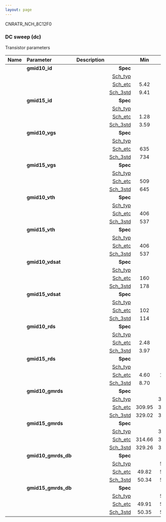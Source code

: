 ```yaml
---
layout: page
---
```




CNRATR_NCH_8C12F0

### DC sweep (dc)

Transistor parameters



|**Name**|**Parameter**|**Description**| |**Min**|**Typ**|**Max**| Unit|
|:---|:---|:---|---:|:---:|:---:|:---:| ---:|
||**gmid10\_id** | | **Spec**  |  | **0.00** |  | **uA** |
| | | |<a href='results/dc_Sch_typical.html'>Sch_typ</a>| | 9.75 |  | |
| | | |<a href='results/dc_Sch_etc.html'>Sch_etc</a>|5.42 | 9.32 | 15.03 | |
| | | |<a href='results/dc_Sch_mc.html'>Sch_3std</a>|9.41 | 9.73 | 10.06 | |
||**gmid15\_id** | | **Spec**  |  | **0.00** |  | **uA** |
| | | |<a href='results/dc_Sch_typical.html'>Sch_typ</a>| | 3.75 |  | |
| | | |<a href='results/dc_Sch_etc.html'>Sch_etc</a>|1.28 | 3.48 | 5.78 | |
| | | |<a href='results/dc_Sch_mc.html'>Sch_3std</a>|3.59 | 3.74 | 3.88 | |
||**gmid10\_vgs** | | **Spec**  |  | **0** |  | **mV** |
| | | |<a href='results/dc_Sch_typical.html'>Sch_typ</a>| | 739 |  | |
| | | |<a href='results/dc_Sch_etc.html'>Sch_etc</a>|635 | 725 | 821 | |
| | | |<a href='results/dc_Sch_mc.html'>Sch_3std</a>|734 | 739 | 744 | |
||**gmid15\_vgs** | | **Spec**  |  | **0** |  | **mV** |
| | | |<a href='results/dc_Sch_typical.html'>Sch_typ</a>| | 650 |  | |
| | | |<a href='results/dc_Sch_etc.html'>Sch_etc</a>|509 | 620 | 746 | |
| | | |<a href='results/dc_Sch_mc.html'>Sch_3std</a>|645 | 650 | 655 | |
||**gmid10\_vth** | | **Spec**  |  | **0** |  | **mV** |
| | | |<a href='results/dc_Sch_typical.html'>Sch_typ</a>| | 538 |  | |
| | | |<a href='results/dc_Sch_etc.html'>Sch_etc</a>|406 | 521 | 636 | |
| | | |<a href='results/dc_Sch_mc.html'>Sch_3std</a>|537 | 538 | 540 | |
||**gmid15\_vth** | | **Spec**  |  | **0** |  | **mV** |
| | | |<a href='results/dc_Sch_typical.html'>Sch_typ</a>| | 538 |  | |
| | | |<a href='results/dc_Sch_etc.html'>Sch_etc</a>|406 | 521 | 636 | |
| | | |<a href='results/dc_Sch_mc.html'>Sch_3std</a>|537 | 538 | 540 | |
||**gmid10\_vdsat** | | **Spec**  |  | **0** |  | **mV** |
| | | |<a href='results/dc_Sch_typical.html'>Sch_typ</a>| | 181 |  | |
| | | |<a href='results/dc_Sch_etc.html'>Sch_etc</a>|160 | 178 | 196 | |
| | | |<a href='results/dc_Sch_mc.html'>Sch_3std</a>|178 | 181 | 183 | |
||**gmid15\_vdsat** | | **Spec**  |  | **0** |  | **mV** |
| | | |<a href='results/dc_Sch_typical.html'>Sch_typ</a>| | 116 |  | |
| | | |<a href='results/dc_Sch_etc.html'>Sch_etc</a>|102 | 108 | 112 | |
| | | |<a href='results/dc_Sch_mc.html'>Sch_3std</a>|114 | 116 | 118 | |
||**gmid10\_rds** | | **Spec**  |  | **0.00** |  | **MOhm** |
| | | |<a href='results/dc_Sch_typical.html'>Sch_typ</a>| | 4.02 |  | |
| | | |<a href='results/dc_Sch_etc.html'>Sch_etc</a>|2.48 | 4.47 | 7.50 | |
| | | |<a href='results/dc_Sch_mc.html'>Sch_3std</a>|3.97 | 4.02 | 4.08 | |
||**gmid15\_rds** | | **Spec**  |  | **0.00** |  | **MOhm** |
| | | |<a href='results/dc_Sch_typical.html'>Sch_typ</a>| | 8.82 |  | |
| | | |<a href='results/dc_Sch_etc.html'>Sch_etc</a>|4.60 | 11.17 | 25.05 | |
| | | |<a href='results/dc_Sch_mc.html'>Sch_3std</a>|8.70 | 8.83 | 8.96 | |
||**gmid10\_gmrds** | | **Spec**  |  | **0.00** |  | **V** |
| | | |<a href='results/dc_Sch_typical.html'>Sch_typ</a>| | 331.95 |  | |
| | | |<a href='results/dc_Sch_etc.html'>Sch_etc</a>|309.95 | 333.86 | 360.74 | |
| | | |<a href='results/dc_Sch_mc.html'>Sch_3std</a>|329.02 | 331.77 | 334.52 | |
||**gmid15\_gmrds** | | **Spec**  |  | **0.00** |  | **V** |
| | | |<a href='results/dc_Sch_typical.html'>Sch_typ</a>| | 333.98 |  | |
| | | |<a href='results/dc_Sch_etc.html'>Sch_etc</a>|314.66 | 322.60 | 330.72 | |
| | | |<a href='results/dc_Sch_mc.html'>Sch_3std</a>|329.26 | 333.72 | 338.17 | |
||**gmid10\_gmrds\_db** | | **Spec**  |  | **0.00** |  | **dB** |
| | | |<a href='results/dc_Sch_typical.html'>Sch_typ</a>| | 50.41 |  | |
| | | |<a href='results/dc_Sch_etc.html'>Sch_etc</a>|49.82 | 50.46 | 51.14 | |
| | | |<a href='results/dc_Sch_mc.html'>Sch_3std</a>|50.34 | 50.41 | 50.48 | |
||**gmid15\_gmrds\_db** | | **Spec**  |  | **0.00** |  | **dB** |
| | | |<a href='results/dc_Sch_typical.html'>Sch_typ</a>| | 50.47 |  | |
| | | |<a href='results/dc_Sch_etc.html'>Sch_etc</a>|49.91 | 50.17 | 50.39 | |
| | | |<a href='results/dc_Sch_mc.html'>Sch_3std</a>|50.35 | 50.46 | 50.58 | |

